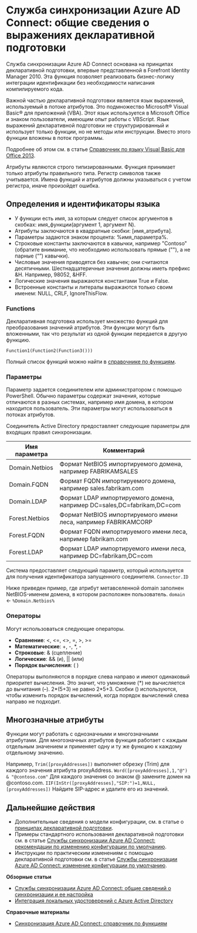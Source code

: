<properties
	pageTitle="Служба синхронизации Azure AD Connect: общие сведения о выражениях декларативной подготовки | Microsoft Azure"
	description="Описание выражений декларативной подготовки."
	services="active-directory"
	documentationCenter=""
	authors="andkjell"
	manager="femila"
	editor=""/>

<tags
	ms.service="active-directory"
	ms.workload="identity"
	ms.tgt_pltfrm="na"
	ms.devlang="na"
	ms.topic="article"
	ms.date="08/31/2016"
	ms.author="markusvi;andkjell"/>


# Служба синхронизации Azure AD Connect: общие сведения о выражениях декларативной подготовки
Служба синхронизации Azure AD Connect основана на принципах декларативной подготовки, впервые представленной в Forefront Identity Manager 2010. Эта функция позволяет реализовать бизнес-логику интеграции идентификации без необходимости написания компилируемого кода.

Важной частью декларативной подготовки является язык выражений, используемый в потоке атрибутов. Это подмножество Microsoft® Visual Basic® для приложений (VBA). Этот язык используется в Microsoft Office и знаком пользователи, имеющим опыт работы с VBScript. Язык выражений декларативной подготовки не структурированный и использует только функции, но не методы или инструкции. Вместо этого функции вложены в поток программы.

Подробнее об этом см. в статье [Справочник по языку Visual Basic для Office 2013](https://msdn.microsoft.com/library/gg264383.aspx).

Атрибуты являются строго типизированными. Функция принимает только атрибуты правильного типа. Регистр символов также учитывается. Имена функций и атрибутов должны указываться с учетом регистра, иначе произойдет ошибка.

## Определения и идентификаторы языка

- У функции есть имя, за которым следует список аргументов в скобках: имя\_функции(аргумент 1, аргумент N).
- Атрибуты заключаются в квадратные скобки: [имя\_атрибута].
- Параметры задаются знаком процента: %имя\_параметра%.
- Строковые константы заключаются в кавычки, например "Contoso" (обратите внимание, что необходимо использовать прямые (""), а не парные (“”) кавычки).
- Числовые значения приводятся без кавычек; они считаются десятичными. Шестнадцатеричные значения должны иметь префикс &H. Например, 98052, &HFF.
- Логические значения выражаются константами True и False.
- Встроенные константы и литералы выражаются только своим именем: NULL, CRLF, IgnoreThisFlow.

### Functions
Декларативная подготовка использует множество функций для преобразования значений атрибутов. Эти функции могут быть вложенными, так что результат из одной функции передается в другую функцию.

`Function1(Function2(Function3()))`

Полный список функций можно найти в [справочнике по функциям](active-directory-aadconnectsync-functions-reference.md).

### Параметры
Параметр задается соединителем или администратором с помощью PowerShell. Обычно параметры содержат значения, которые отличаются в разных системах, например имя домена, в котором находится пользователь. Эти параметры могут использоваться в потоках атрибутов.

Соединитель Active Directory предоставляет следующие параметры для входящих правил синхронизации.

| Имя параметра | Комментарий |
| --- | --- |
| Domain.Netbios | Формат NetBIOS импортируемого домена, например FABRIKAMSALES |
| Domain.FQDN | Формат FQDN импортируемого домена, например sales.fabrikam.com |
| Domain.LDAP | Формат LDAP импортируемого домена, например DC=sales,DC=fabrikam,DC=com |
| Forest.Netbios | Формат NetBIOS импортируемого имени леса, например FABRIKAMCORP |
| Forest.FQDN | Формат FQDN импортируемого имени леса, например fabrikam.com |
| Forest.LDAP | Формат LDAP импортируемого имени леса, например DC=fabrikam,DC=com |

Система предоставляет следующий параметр, который используется для получения идентификатора запущенного соединителя. `Connector.ID`

Ниже приведен пример, где атрибут метавселенной domain заполнен NetBIOS-именем домена, в котором расположен пользователь. `domain` <- `%Domain.Netbios%`

### Операторы
Могут использоваться следующие операторы.

- **Сравнение**: <, <=, <>, =, >, >=
- **Математические**: +, -, \*, -
- **Строковые**: & (сцепление)
- **Логические**: && (и), || (или)
- **Порядок вычисления**: ( )

Операторы выполняются в порядке слева направо и имеют одинаковый приоритет вычисления. Это значит, что умножение (\*) не вычисляется до вычитания (–). 2\*(5+3) не равно 2\*5+3. Скобки () используются, чтобы изменить порядок вычислений, когда порядок вычислений слева направо не подходит.

## Многозначные атрибуты
Функции могут работать с однозначными и многозначными атрибутами. Для многозначных атрибутов функция работает с каждым отдельным значением и применяет одну и ту же функцию к каждому отдельному значению.

Например, `Trim([proxyAddresses])` выполняет обрезку (Trim) для каждого значения атрибута proxyAddress. `Word([proxyAddresses],1,"@") & "@contoso.com"` Для каждого значения со знаком @ замените домен на @contoso.com. `IIF(InStr([proxyAddresses],"SIP:")=1,NULL,[proxyAddresses])` Найдите SIP-адрес и удалите его из значений.

## Дальнейшие действия

- Дополнительные сведения о модели конфигурации, см. в статье о [принципах декларативной подготовки](active-directory-aadconnectsync-understanding-declarative-provisioning.md).
- Примеры стандартного использования декларативной подготовки см. в статье [Службы синхронизации Azure AD Connect: рекомендации по изменению конфигурации по умолчанию](active-directory-aadconnectsync-understanding-default-configuration.md).
- Инструкции по практическим изменениям с помощью декларативной подготовки см. в статье [Службы синхронизации Azure AD Connect: изменение конфигурации по умолчанию](active-directory-aadconnectsync-change-the-configuration.md).

**Обзорные статьи**

- [Службы синхронизации Azure AD Connect: общие сведений о синхронизации и ее настройка](active-directory-aadconnectsync-whatis.md)
- [Интеграция локальных удостоверений с Azure Active Directory](active-directory-aadconnect.md)

**Справочные материалы**

- [Синхронизация Azure AD Connect: справочник по функциям](active-directory-aadconnectsync-functions-reference.md)

<!---HONumber=AcomDC_0928_2016-->